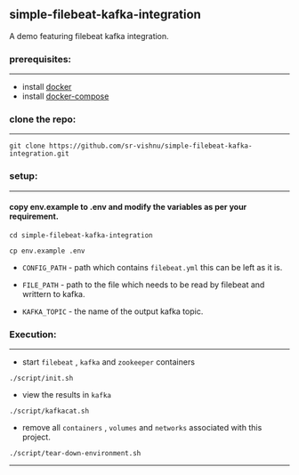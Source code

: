 ## **simple-filebeat-kafka-integration**

A demo featuring filebeat kafka integration.

### **prerequisites:**
---
- install [docker](https://docs.docker.com/engine/install/)
- install [docker-compose](https://docs.docker.com/compose/install/)


### **clone the repo:**
---
```
git clone https://github.com/sr-vishnu/simple-filebeat-kafka-integration.git
```

### **setup:**
---
#### copy env.example to .env and modify the variables as per your requirement.
```
cd simple-filebeat-kafka-integration

cp env.example .env
```

- `CONFIG_PATH` - path which contains `filebeat.yml` this can be left as it is.
- `FILE_PATH` - path to the file which needs to be read by filebeat and writtern to kafka.

- `KAFKA_TOPIC` - the name of the output kafka topic.

### **Execution:**
---

- start `filebeat` , `kafka` and `zookeeper` containers

```
./script/init.sh
```

- view the results in `kafka`

```
./script/kafkacat.sh
```

- remove all `containers` , `volumes` and `networks` associated with this project.

```
./script/tear-down-environment.sh
```

---


